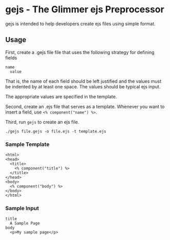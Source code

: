 gejs - The Glimmer ejs Preprocessor
===================================

gejs is intended to help developers create ejs files using simple
format.

Usage
-----

First, create a .gejs file file that uses the following strategy
for defining fields

    name
      value

That is, the name of each field should be left justified and the values
must be indented by at least one space.  The values should be typical
ejs input.

The appropriate values are specified in the template.

Second, create an .ejs file that serves as a template.  Whenever you
want to insert a field, use `<% component("name") %>`.

Third, run `gejs` to create an ejs file.

    ./gejs file.gejs -o file.ejs -t template.ejs 

### Sample Template

    <html>
    <head>
      <title>
        <% component("title") %>
      </title>
    </head>
    <body>
      <% component("body") %>
    </body>
    </html>

### Sample Input

    title
      A Sample Page
    body
      <p>My sample page</p>
